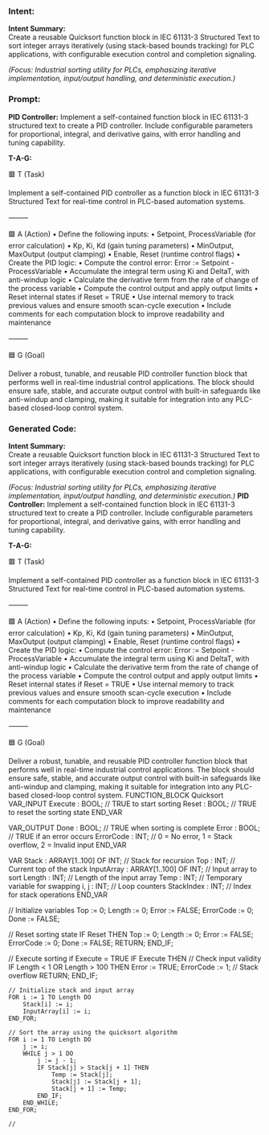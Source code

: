 ### Intent:
**Intent Summary:**  
Create a reusable Quicksort function block in IEC 61131-3 Structured Text to sort integer arrays iteratively (using stack-based bounds tracking) for PLC applications, with configurable execution control and completion signaling.  

*(Focus: Industrial sorting utility for PLCs, emphasizing iterative implementation, input/output handling, and deterministic execution.)*

### Prompt:
**PID Controller:**
Implement a self-contained function block in IEC 61131-3 structured text to create a PID controller. Include configurable parameters for proportional, integral, and derivative gains, with error handling and tuning capability.

**T-A-G:**

🟥 T (Task)

Implement a self-contained PID controller as a function block in IEC 61131-3 Structured Text for real-time control in PLC-based automation systems.

⸻

🟩 A (Action)
	•	Define the following inputs:
	•	Setpoint, ProcessVariable (for error calculation)
	•	Kp, Ki, Kd (gain tuning parameters)
	•	MinOutput, MaxOutput (output clamping)
	•	Enable, Reset (runtime control flags)
	•	Create the PID logic:
	•	Compute the control error: Error := Setpoint - ProcessVariable
	•	Accumulate the integral term using Ki and DeltaT, with anti-windup logic
	•	Calculate the derivative term from the rate of change of the process variable
	•	Compute the control output and apply output limits
	•	Reset internal states if Reset = TRUE
	•	Use internal memory to track previous values and ensure smooth scan-cycle execution
	•	Include comments for each computation block to improve readability and maintenance

⸻

🟦 G (Goal)

Deliver a robust, tunable, and reusable PID controller function block that performs well in real-time industrial control applications. The block should ensure safe, stable, and accurate output control with built-in safeguards like anti-windup and clamping, making it suitable for integration into any PLC-based closed-loop control system.

### Generated Code:
**Intent Summary:**  
Create a reusable Quicksort function block in IEC 61131-3 Structured Text to sort integer arrays iteratively (using stack-based bounds tracking) for PLC applications, with configurable execution control and completion signaling.  

*(Focus: Industrial sorting utility for PLCs, emphasizing iterative implementation, input/output handling, and deterministic execution.)*
**PID Controller:**
Implement a self-contained function block in IEC 61131-3 structured text to create a PID controller. Include configurable parameters for proportional, integral, and derivative gains, with error handling and tuning capability.

**T-A-G:**

🟥 T (Task)

Implement a self-contained PID controller as a function block in IEC 61131-3 Structured Text for real-time control in PLC-based automation systems.

⸻

🟩 A (Action)
	•	Define the following inputs:
	•	Setpoint, ProcessVariable (for error calculation)
	•	Kp, Ki, Kd (gain tuning parameters)
	•	MinOutput, MaxOutput (output clamping)
	•	Enable, Reset (runtime control flags)
	•	Create the PID logic:
	•	Compute the control error: Error := Setpoint - ProcessVariable
	•	Accumulate the integral term using Ki and DeltaT, with anti-windup logic
	•	Calculate the derivative term from the rate of change of the process variable
	•	Compute the control output and apply output limits
	•	Reset internal states if Reset = TRUE
	•	Use internal memory to track previous values and ensure smooth scan-cycle execution
	•	Include comments for each computation block to improve readability and maintenance

⸻

🟦 G (Goal)

Deliver a robust, tunable, and reusable PID controller function block that performs well in real-time industrial control applications. The block should ensure safe, stable, and accurate output control with built-in safeguards like anti-windup and clamping, making it suitable for integration into any PLC-based closed-loop control system.
FUNCTION_BLOCK Quicksort
VAR_INPUT
    Execute : BOOL; // TRUE to start sorting
    Reset : BOOL; // TRUE to reset the sorting state
END_VAR

VAR_OUTPUT
    Done : BOOL; // TRUE when sorting is complete
    Error : BOOL; // TRUE if an error occurs
    ErrorCode : INT; // 0 = No error, 1 = Stack overflow, 2 = Invalid input
END_VAR

VAR
    Stack : ARRAY[1..100] OF INT; // Stack for recursion
    Top : INT; // Current top of the stack
    InputArray : ARRAY[1..100] OF INT; // Input array to sort
    Length : INT; // Length of the input array
    Temp : INT; // Temporary variable for swapping
    i, j : INT; // Loop counters
    StackIndex : INT; // Index for stack operations
END_VAR

// Initialize variables
Top := 0;
Length := 0;
Error := FALSE;
ErrorCode := 0;
Done := FALSE;

// Reset sorting state
IF Reset THEN
    Top := 0;
    Length := 0;
    Error := FALSE;
    ErrorCode := 0;
    Done := FALSE;
    RETURN;
END_IF;

// Execute sorting if Execute = TRUE
IF Execute THEN
    // Check input validity
    IF Length < 1 OR Length > 100 THEN
        Error := TRUE;
        ErrorCode := 1; // Stack overflow
        RETURN;
    END_IF;

    // Initialize stack and input array
    FOR i := 1 TO Length DO
        Stack[i] := i;
        InputArray[i] := i;
    END_FOR;

    // Sort the array using the quicksort algorithm
    FOR i := 1 TO Length DO
        j := i;
        WHILE j > 1 DO
            j := j - 1;
            IF Stack[j] > Stack[j + 1] THEN
                Temp := Stack[j];
                Stack[j] := Stack[j + 1];
                Stack[j + 1] := Temp;
            END_IF;
        END_WHILE;
    END_FOR;

    //
